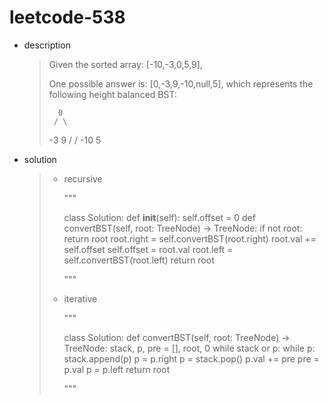 # leetcode-538

- description

  > Given the sorted array: [-10,-3,0,5,9],
  >
  > One possible answer is: [0,-3,9,-10,null,5], which represents the following height balanced BST:
  >
  >       0
  >      / \
  >
  >    -3   9
  >    /   /
  >  -10  5

- solution

  > - recursive
  >
  >   """
  >
  >   class Solution:
  >       def __init__(self):
  >           self.offset = 0
  >       def convertBST(self, root: TreeNode) -> TreeNode:
  >           if not root: return root
  >           root.right = self.convertBST(root.right)
  >           root.val += self.offset
  >           self.offset = root.val
  >           root.left = self.convertBST(root.left)
  >           return root
  >
  >   """
  >
  > - iterative
  >
  >   """
  >
  >   class Solution:
  >       def convertBST(self, root: TreeNode) -> TreeNode:
  >           stack, p, pre = [], root, 0
  >           while stack or p:
  >               while p:
  >                   stack.append(p)
  >                   p = p.right
  >               p = stack.pop()
  >               p.val += pre
  >               pre = p.val
  >               p = p.left
  >           return root
  >
  >   """
  >
  > 





